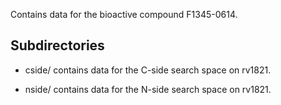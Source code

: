Contains data for the bioactive compound F1345-0614.

## Subdirectories

- cside/ contains data for the C-side search space on rv1821.

- nside/ contains data for the N-side search space on rv1821.

